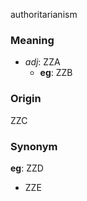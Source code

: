 authoritarianism
### Meaning
+ _adj_: ZZA
    + __eg__: ZZB

### Origin

ZZC

### Synonym

__eg__: ZZD

+ ZZE


